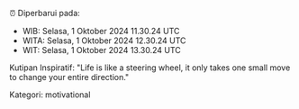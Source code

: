 ⏰ Diperbarui pada:
- WIB: Selasa, 1 Oktober 2024 11.30.24 UTC
- WITA: Selasa, 1 Oktober 2024 12.30.24 UTC
- WIT: Selasa, 1 Oktober 2024 13.30.24 UTC

Kutipan Inspiratif:
"Life is like a steering wheel, it only takes one small move to change your entire direction."


Kategori: motivational

